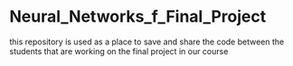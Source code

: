 # Neural_Networks_f_Final_Project
this repository is used as a place to save and share the code between the students that are  working on the final project  in our course
